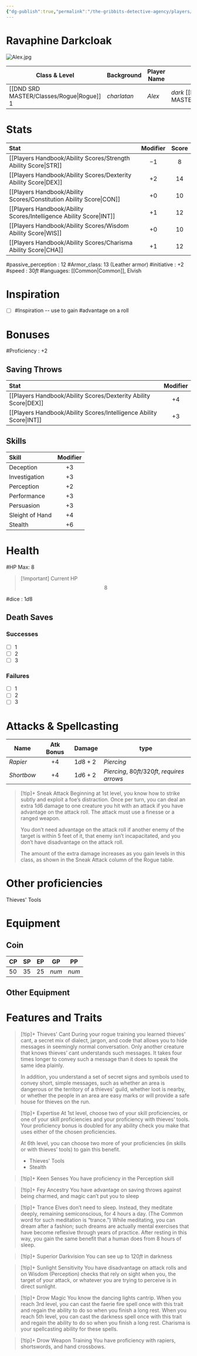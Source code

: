 ```yaml
---
{"dg-publish":true,"permalink":"/the-gribbits-detective-agency/players/ravaphine-darkcloak/","tags":["PC, player, character_sheet"],"noteIcon":""}
---
```


# Ravaphine Darkcloak
![Alex.jpg](/img/user/Attachments/Images/Alex.jpg)

| Class & Level | Background | Player Name | Race         | Alignment |
| ------------- | ---------- | ----------- | ------------ | --------- |
| [[DND SRD MASTER/Classes/Rogue\|Rogue]] $1$       | *charlatan*   | *Alex*       | *dark* [[DND SRD MASTER/Races/Elf\|Elf]] |     *Lawful Good*    |

# Stats

| Stat                                | Modifier | Score |
|:----------------------------------- |:--------:|:-----:|
| [[Players Handbook/Ability Scores/Strength Ability Score\|STR]]     |   $-1$   | $8$ |
| [[Players Handbook/Ability Scores/Dexterity Ability Score\|DEX]]    |  $+2$   | $14$ |
| [[Players Handbook/Ability Scores/Constitution Ability Score\|CON]] |  $+0$   | $10$ |
| [[Players Handbook/Ability Scores/Intelligence Ability Score\|INT]] |  $+1$   | $12$ |
| [[Players Handbook/Ability Scores/Wisdom Ability Score\|WIS]]       |  $+0$   | $10$ |
| [[Players Handbook/Ability Scores/Charisma Ability Score\|CHA]]     |  $+1$   | $12$ |

#passive_perception : $12$
#Armor_class: $13$ (Leather armor)
#initiative : $+2$
#speed : $30ft$
#languages: [[Common\|Common]], Elvish

# Inspiration

- [ ] #Inspiration -- use to gain #advantage on a roll

# Bonuses

#Proficiency : $+2$

## Saving Throws

| Stat                                | Modifier |
|:----------------------------------- |:--------:|
| [[Players Handbook/Ability Scores/Dexterity Ability Score\|DEX]]    |   $+4$   |
| [[Players Handbook/Ability Scores/Intelligence Ability Score\|INT]] | $+3$         |


## Skills

| Skill           | Modifier |
|:--------------- |:--------:|
| Deception       |   $+3$   |
| Investigation   |   $+3$   |
| Perception      |   $+2$   |
| Performance     |   $+3$   |
| Persuasion      |   $+3$   |
| Sleight of Hand |   $+4$   |
| Stealth         |  $+6$   |

# Health

#HP Max: $8$ 

> [!important] Current HP
>$$8$$


#dice : $1d8$ 

## Death Saves

### Successes

- [ ] 1
- [ ] 2
- [ ] 3

### Failures

- [ ] 1
- [ ] 2
- [ ] 3

# Attacks & Spellcasting

| Name       | Atk Bonus | Damage  | type                     |
| ---------- |:---------:| ------- | ------------------------ |
| *Rapier*   |   $+4$    | $1d8+2$ | *Piercing*               |
| *Shortbow* |   $+4$    | $1d6+2$ | *Piercing*, $80ft/320ft$, *requires arrows* | 


>[!tip]+ Sneak Attack
>Beginning at 1st level, you know how to strike subtly and exploit a foe’s distraction. Once per turn, you can deal an extra 1d6 damage to one creature you hit with an attack if you have advantage on the attack roll. The attack must use a finesse or a ranged weapon.
>
>You don’t need advantage on the attack roll if another enemy of the target is within 5 feet of it, that enemy isn’t incapacitated, and you don’t have disadvantage on the attack roll.
>
>The amount of the extra damage increases as you gain levels in this class, as shown in the Sneak Attack column of the Rogue table.

# Other proficiencies

Thieves' Tools

# Equipment

## Coin

| CP  | SP  | EP  | GP  | PP  |
| --- | --- | --- | --- | --- |
| $50$ | $35$ | $25$ | $num$ | $num$    |

## Other Equipment

# Features and Traits

>[!tip]+ Thieves' Cant
>During your rogue training you learned thieves’ cant, a secret mix of dialect, jargon, and code that allows you to hide messages in seemingly normal conversation. Only another creature that knows thieves’ cant understands such messages. It takes four times longer to convey such a message than it does to speak the same idea plainly.
>
>In addition, you understand a set of secret signs and symbols used to convey short, simple messages, such as whether an area is dangerous or the territory of a thieves’ guild, whether loot is nearby, or whether the people in an area are easy marks or will provide a safe house for thieves on the run.

>[!tip]+ Expertise
>At 1st level, choose two of your skill proficiencies, or one of your skill proficiencies and your proficiency with thieves’ tools. Your proficiency bonus is doubled for any ability check you make that uses either of the chosen proficiencies.
>
>At 6th level, you can choose two more of your proficiencies (in skills or with thieves’ tools) to gain this benefit.
>
>- Thieves' Tools
>- Stealth

>[!tip]+ Keen Senses
>You have proficiency in the Perception skill

>[!tip]+ Fey Ancestry
>You have advantage on saving throws against being charmed, and magic can’t put you to sleep


>[!tip]+ Trance
>Elves don’t need to sleep. Instead, they meditate deeply, remaining semiconscious, for 4 hours a day. (The Common word for such meditation is “trance.”) While meditating, you can dream after a fashion; such dreams are actually mental exercises that have become reflexive through years of practice. After resting in this way, you gain the same benefit that a human does from 8 hours of sleep.


>[!tip]+ Superior Darkvision
>You can see up to $120ft$ in darkness

>[!tip]+ Sunlight Sensitivity
>You have disadvantage on attack rolls and on Wisdom (Perception) checks that rely on sight when you, the target of your attack, or whatever you are trying to perceive is in direct sunlight.

>[!tip]+ Drow Magic
>You know the dancing lights cantrip. When you reach 3rd level, you can cast the faerie fire spell once with this trait and regain the ability to do so when you finish a long rest. When you reach 5th level, you can cast the darkness spell once with this trait and regain the ability to do so when you finish a long rest. Charisma is your spellcasting ability for these spells.

>[!tip]+ Drow Weapon Training
>You have proficiency with rapiers, shortswords, and hand crossbows.
